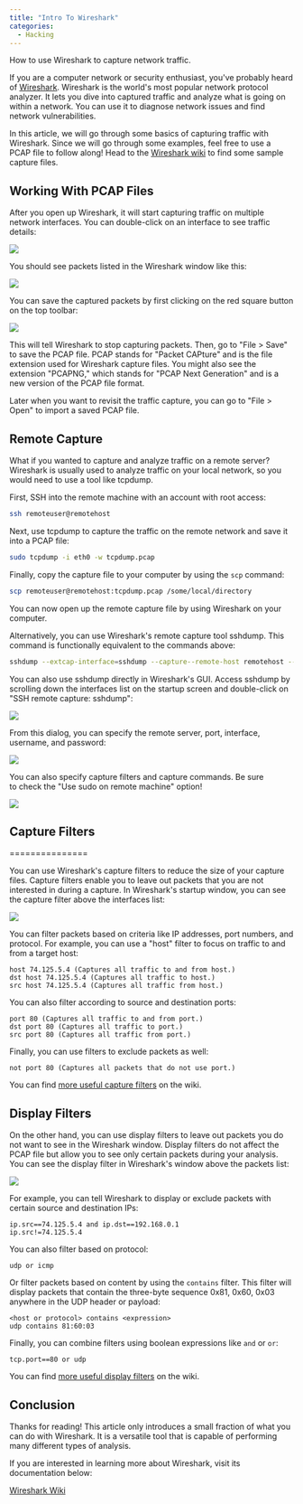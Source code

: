 ```yaml
---
title: "Intro To Wireshark"
categories:
  - Hacking
---
```


How to use Wireshark to capture network traffic.

If you are a computer network or security enthusiast, you've probably heard of [Wireshark](https://www.wireshark.org/). Wireshark is the world's most popular network protocol analyzer. It lets you dive into captured traffic and analyze what is going on within a network. You can use it to diagnose network issues and find network vulnerabilities.

In this article, we will go through some basics of capturing traffic with Wireshark. Since we will go through some examples, feel free to use a PCAP file to follow along! Head to the [Wireshark wiki](https://wiki.wireshark.org/SampleCaptures) to find some sample capture files.

## Working With PCAP Files

After you open up Wireshark, it will start capturing traffic on multiple network interfaces. You can double-click on an interface to see traffic details:

![](https://vickieli.dev/assets/images/hacking-11.png)

You should see packets listed in the Wireshark window like this:

![](https://vickieli.dev/assets/images/hacking-12.png)

You can save the captured packets by first clicking on the red square button on the top toolbar:

![](https://vickieli.dev/assets/images/hacking-13.png)

This will tell Wireshark to stop capturing packets. Then, go to "File > Save" to save the PCAP file. PCAP stands for "Packet CAPture" and is the file extension used for Wireshark capture files. You might also see the extension "PCAPNG," which stands for "PCAP Next Generation" and is a new version of the PCAP file format.

Later when you want to revisit the traffic capture, you can go to "File > Open" to import a saved PCAP file.

## Remote Capture

What if you wanted to capture and analyze traffic on a remote server? Wireshark is usually used to analyze traffic on your local network, so you would need to use a tool like tcpdump.

First, SSH into the remote machine with an account with root access:

```bash
ssh remoteuser@remotehost
```

Next, use tcpdump to capture the traffic on the remote network and save it into a PCAP file:

```bash
sudo tcpdump -i eth0 -w tcpdump.pcap
```

Finally, copy the capture file to your computer by using the `scp` command:

```bash
scp remoteuser@remotehost:tcpdump.pcap /some/local/directory
```

You can now open up the remote capture file by using Wireshark on your computer.

Alternatively, you can use Wireshark's remote capture tool sshdump. This command is functionally equivalent to the commands above:

```bash
sshdump --extcap-interface=sshdump --capture--remote-host remotehost --remote-username remoteuser--fifo=/some/local/directory/tcpdump.pcap
```

You can also use sshdump directly in Wireshark's GUI. Access sshdump by scrolling down the interfaces list on the startup screen and double-click on "SSH remote capture: sshdump":

![](https://vickieli.dev/assets/images/hacking-14.png)

From this dialog, you can specify the remote server, port, interface, username, and password:

![](https://vickieli.dev/assets/images/hacking-15.png)

You can also specify capture filters and capture commands. Be sure to check the "Use sudo on remote machine" option!

![](https://vickieli.dev/assets/images/hacking-16.png)

## Capture Filters
===============

You can use Wireshark's capture filters to reduce the size of your capture files. Capture filters enable you to leave out packets that you are not interested in during a capture. In Wireshark's startup window, you can see the capture filter above the interfaces list:

![](https://vickieli.dev/assets/images/hacking-17.png)

You can filter packets based on criteria like IP addresses, port numbers, and protocol. For example, you can use a "host" filter to focus on traffic to and from a target host:

```
host 74.125.5.4 (Captures all traffic to and from host.)
dst host 74.125.5.4 (Captures all traffic to host.)
src host 74.125.5.4 (Captures all traffic from host.)
```

You can also filter according to source and destination ports:

```
port 80 (Captures all traffic to and from port.)
dst port 80 (Captures all traffic to port.)
src port 80 (Captures all traffic from port.)
```

Finally, you can use filters to exclude packets as well:

```
not port 80 (Captures all packets that do not use port.)
```

You can find [more useful capture filters](https://wiki.wireshark.org/CaptureFilters) on the wiki.

## Display Filters

On the other hand, you can use display filters to leave out packets you do not want to see in the Wireshark window. Display filters do not affect the PCAP file but allow you to see only certain packets during your analysis. You can see the display filter in Wireshark's window above the packets list:

![](https://vickieli.dev/assets/images/hacking-18.png)

For example, you can tell Wireshark to display or exclude packets with certain source and destination IPs:

```
ip.src==74.125.5.4 and ip.dst==192.168.0.1
ip.src!=74.125.5.4
```

You can also filter based on protocol:

```
udp or icmp
```

Or filter packets based on content by using the `contains` filter. This filter will display packets that contain the three-byte sequence 0x81, 0x60, 0x03 anywhere in the UDP header or payload:

```
<host or protocol> contains <expression>
udp contains 81:60:03
```

Finally, you can combine filters using boolean expressions like `and` or `or`:

```
tcp.port==80 or udp
```

You can find [more useful display filters](https://wiki.wireshark.org/DisplayFilters) on the wiki.

## Conclusion

Thanks for reading! This article only introduces a small fraction of what you can do with Wireshark. It is a versatile tool that is capable of performing many different types of analysis.

If you are interested in learning more about Wireshark, visit its documentation below:

[Wireshark Wiki](https://wiki.wireshark.org/)
